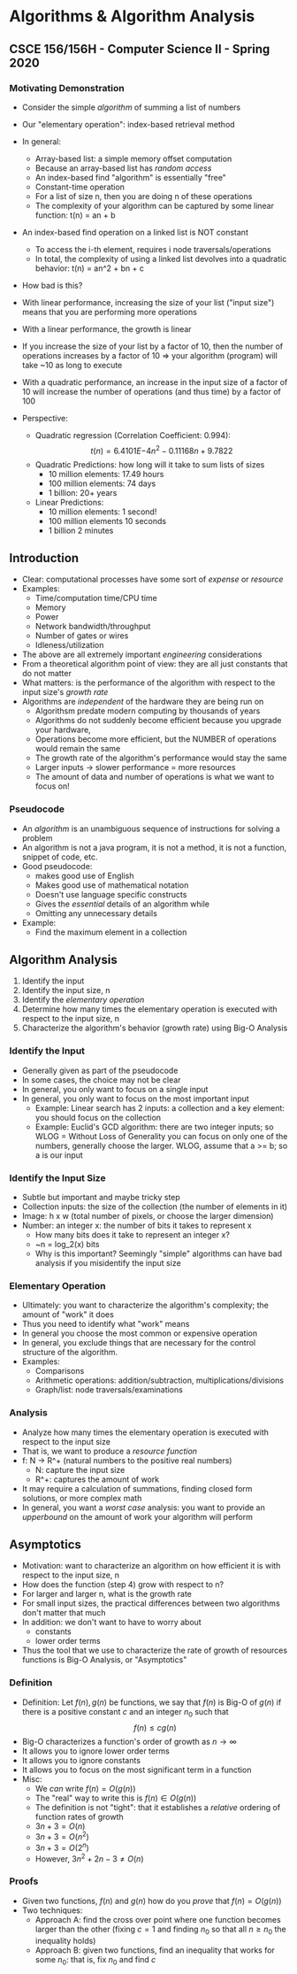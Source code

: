 
# Algorithms & Algorithm Analysis
## CSCE 156/156H - Computer Science II - Spring 2020

### Motivating Demonstration 

* Consider the simple *algorithm* of summing a list of numbers
* Our "elementary operation": index-based retrieval method
* In general:
  * Array-based list: a simple memory offset computation
  * Because an array-based list has *random access* 
  * An index-based find "algorithm" is essentially "free"
  * Constant-time operation
  * For a list of size n, then you are doing n of these operations
  * The complexity of your algorithm can be captured by some linear function:  t(n) = an + b 
  
* An index-based find operation on a linked list is NOT constant
  * To access the i-th element, requires i node traversals/operations
  * In total, the complexity of using a linked list devolves into a quadratic behavior: t(n) = an^2 + bn + c

* How bad is this?
* With linear performance, increasing the size of your list ("input size") means that you are performing more operations
* With a linear performance, the growth is linear 
* If you increase the size of your list by a factor of 10, then the number of operations increases by a factor of 10 => your algorithm (program) will take ~10 as long to execute
* With a quadratic performance, an increase in the input size of a factor of 10 will increase the number of operations (and thus time) by a factor of 100
* Perspective: 
  * Quadratic regression (Correlation Coefficient: 0.994):
    $$t(n) = 6.4101E{-4}n^2 -0.11168n + 9.7822$$
  * Quadratic Predictions: how long will it take to sum lists of sizes
    * 10 million elements: 17.49 hours
    * 100 million elements: 74 days
    * 1 billion: 20+ years
  * Linear Predictions:
    * 10 million elements: 1 second!
    * 100 million elements 10 seconds
    * 1 billion 2 minutes

## Introduction

* Clear: computational processes have some sort of *expense* or *resource* 
* Examples:
  * Time/computation time/CPU time
  * Memory
  * Power
  * Network bandwidth/throughput
  * Number of gates or wires
  * Idleness/utilization
* The above are all extremely important *engineering* considerations
* From a theoretical algorithm point of view: they are all just constants that do not matter
* What matters: is the performance of the algorithm with respect to the input size's *growth rate*
* Algorithms are *independent* of the hardware they are being run on
  * Algorithsm predate modern computing by thousands of years
  * Algorithms do not suddenly become efficient because you upgrade your hardware, 
  * Operations become more efficient, but the NUMBER of operations would remain the same
  * The growth rate of the algorithm's performance would stay the same
  * Larger inputs -> slower performance = more resources
  * The amount of data and number of operations is what we want to focus on!

### Pseudocode

* An *algorithm* is an unambiguous sequence of instructions for solving a problem
* An algorithm is not a java program, it is not a method, it is not a function, snippet of code, etc.
* Good pseudocode:
  * makes good use of English
  * Makes good use of mathematical notation
  * Doesn't use language specific constructs 
  * Gives the *essential* details of an algorithm while 
  * Omitting any unnecessary details
* Example:
  * Find the maximum element in a collection

## Algorithm Analysis 

1. Identify the input
2. Identify the input size, n
3. Identify the *elementary operation* 
4. Determine how many times the elementary operation is executed with respect to the input size, n
5. Characterize the algorithm's behavior (growth rate) using Big-O Analysis

### Identify the Input

* Generally given as part of the pseudocode
* In some cases, the choice may not be clear
* In general, you only want to focus on a single input
* In general, you only want to focus on the most important input
  * Example: Linear search has 2 inputs: a collection and a key element: you should focus on the collection
  * Example: Euclid's GCD algorithm: there are two integer inputs; so WLOG = Without Loss of Generality you can focus on only one of the numbers, generally choose the larger.  WLOG, assume that a >= b; so a is our input
  
### Identify the Input Size

* Subtle but important and maybe tricky step
* Collection inputs: the size of the collection (the number of elements in it)
* Image: h x w (total number of pixels, or choose the larger dimension)
* Number: an integer x: the number of bits it takes to represent x
  * How many bits does it take to represent an integer x?
  * ~n = log_2(x) bits
  * Why is this important?  Seemingly "simple" algorithms can have bad analysis if you misidentify the input size
  
### Elementary Operation

* Ultimately: you want to characterize the algorithm's complexity; the amount of "work" it does
* Thus you need to identify what "work" means
* In general you choose the most common or expensive operation
* In general, you exclude things that are necessary for the control structure of the algorithm.
* Examples:
  * Comparisons
  * Arithmetic operations: addition/subtraction, multiplications/divisions 
  * Graph/list: node traversals/examinations

### Analysis

* Analyze how many times the elementary operation is executed with respect to the input size
* That is, we want to produce a *resource function*
* f: N -> R^+ (natural numbers to the positive real numbers)
  * N: capture the input size
  * R^+: captures the amount of work
* It may require a calculation of summations, finding closed form solutions, or more complex math
* In general, you want a *worst case* analysis: you want to provide an *upperbound* on the amount of work your algorithm will perform

## Asymptotics

* Motivation: want to characterize an algorithm on how efficient it is with respect to the input size, n
* How does the function (step 4) grow with respect to n? 
* For larger and larger n, what is the growth rate
* For small input sizes, the practical differences between two algorithms don't matter that much
* In addition: we don't want to have to worry about 
  * constants
  * lower order terms
* Thus the tool that we use to characterize the rate of growth of resources functions is Big-O Analysis, or "Asymptotics"

### Definition

* Definition: Let $f(n), g(n)$ be functions, we say that $f(n)$ is Big-O of $g(n)$ if there is a positive constant $c$ and an integer $n_0$ such that 
  $$f(n) \leq c g(n)$$  
* Big-O characterizes a function's order of growth as $n \rightarrow \infty$
* It allows you to ignore lower order terms
* It allows you to ignore constants 
* It allows you to focus on the most significant term in a function
* Misc:
  * We *can* write $f(n) = O(g(n))$
  * The "real" way to write this is $f(n) \in O(g(n))$
  * The definition is not "tight": that it establishes a *relative* ordering of function rates of growth
  * $3n + 3 = O(n)$
  * $3n + 3 = O(n^2)$
  * $3n + 3 = O(2^n)$
  * However, $3n^2 + 2n - 3 \neq O(n)$

### Proofs

* Given two functions, $f(n)$ and $g(n)$ how do you *prove* that $f(n) = O(g(n))$
* Two techniques:
  * Approach A: find the cross over point where one function becomes larger than the other (fixing $c = 1$ and finding $n_0$ so that all $n \geq n_0$ the inequality holds)
  * Approach B: given two functions, find an inequality that works for some $n_0$: that is, fix $n_0$ and find $c$






